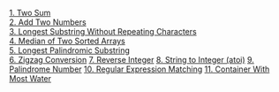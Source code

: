 [1. Two Sum](/grind169/two_sum.py)\
[2. Add Two Numbers](grind169/add_two_numbers.py)\
[3. Longest Substring Without Repeating Characters](grind169/longest_substring_without_repeating_characters.py)\
[4. Median of Two Sorted Arrays](grind169/median_of_two_sorted_arrays.py)\
[5. Longest Palindromic Substring](grind169/longest_palindromic_substring.py)\
[6. Zigzag Conversion](grind169/zigzag_conversion.py)
[7. Reverse Integer](grind169/reverse_integer.py)
[8. String to Integer (atoi)](grind169/string_to_integer.py)
[9. Palindrome Number](grind169/palindrome_number.py)
[10. Regular Expression Matching](grind169/regular_rxpression_matching.py)
[11. Container With Most Water](grind169/container_with_most_water.py)